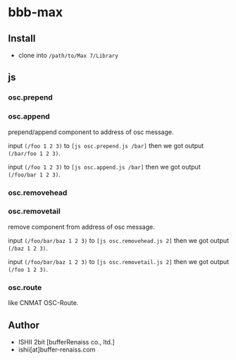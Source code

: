 # bbb-max

## Install

* clone into `/path/to/Max 7/Library`

## js

### osc.prepend
### osc.append

prepend/append component to address of osc message.

input `(/foo 1 2 3)` to `[js osc.prepend.js /bar]` then we got output `(/bar/foo 1 2 3)`.

input `(/foo 1 2 3)` to `[js osc.append.js /bar]` then we got output `(/foo/bar 1 2 3)`.

### osc.removehead
### osc.removetail

remove component from address of osc message.

input `(/foo/bar/baz 1 2 3)` to `[js osc.removehead.js 2]` then we got output `(/baz 1 2 3)`.

input `(/foo/bar/baz 1 2 3)` to `[js osc.removetail.js 2]` then we got output `(/foo 1 2 3)`.

### osc.route

like CNMAT OSC-Route.

## Author

* ISHII 2bit [bufferRenaiss co., ltd.]
* ishii[at]buffer-renaiss.com

